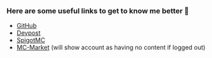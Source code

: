 ### Here are some useful links to get to know me better 🎈
* [GitHub](https://github.com/scarger) <br>
* [Devpost](https://devpost.com/scarger) <br>
* [SpigotMC](https://www.spigotmc.org/members/synchronizzed.214724/) <br>
* [MC-Market](https://www.mc-market.org/members/45677/) (will show account as having no content if logged out)
